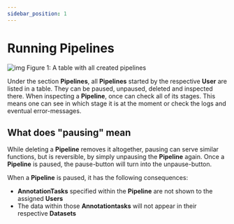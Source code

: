 ```yaml
---
sidebar_position: 1
---
```



# Running Pipelines

![img](/img/pipeline_table.png)
Figure 1: A table with all created pipelines

Under the section **Pipelines**, all **Pipelines** started by the respective **User** are
listed in a table. They can be paused, unpaused, deleted and inspected there.
When inspecting a **Pipeline**, once can check all of its stages. This means one can see in which stage it is
at the moment or check the logs and eventual error-messages.

## What does "pausing" mean

While deleting a **Pipeline** removes it altogether, pausing can serve similar functions,
but is reversible, by simply unpausing the **Pipeline** again. Once a **Pipeline** is
paused, the pause-button will turn into the unpause-button.

When a **Pipeline** is paused, it has the following consequences:

- **AnnotationTasks** specified within the **Pipeline** are not shown to the assigned **Users**
- The data within those **Annotationtasks** will not appear in their respective **Datasets**
